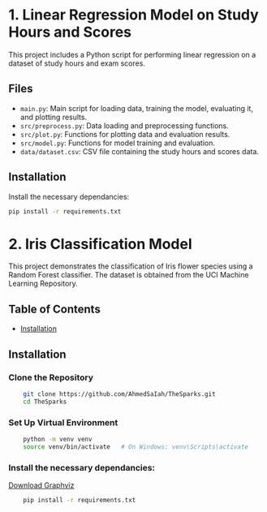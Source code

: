 # 1. Linear Regression Model on Study Hours and Scores

This project includes a Python script for performing linear regression on a dataset of study hours and exam scores.

## Files

- `main.py`: Main script for loading data, training the model, evaluating it, and plotting results.
- `src/preprocess.py`: Data loading and preprocessing functions.
- `src/plot.py`: Functions for plotting data and evaluation results.
- `src/model.py`: Functions for model training and evaluation.
- `data/dataset.csv`: CSV file containing the study hours and scores data.

## Installation

Install the necessary dependancies:

```bash
pip install -r requirements.txt
```

# 2. Iris Classification Model

This project demonstrates the classification of Iris flower species using a Random Forest classifier. The dataset is obtained from the UCI Machine Learning Repository.

## Table of Contents

- [Installation](#installation)

## Installation

### Clone the Repository

```bash
    git clone https://github.com/AhmedSaIah/TheSparks.git
    cd TheSparks
```
### Set Up Virtual Environment

```bash
    python -m venv venv
    source venv/bin/activate   # On Windows: venv\Scripts\activate
```

### Install the necessary dependancies:

[Download Graphviz]()

```bash
    pip install -r requirements.txt
```


